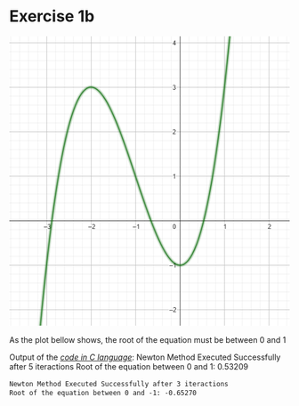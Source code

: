 # Exercise 1b

![plot](plot.png)

As the plot bellow shows, the root of the equation must be between 0 and 1

Output of the *[code in C language](ex01b.c)*:
    Newton Method Executed Successfully after 5 iteractions
    Root of the equation between 0 and 1: 0.53209

    Newton Method Executed Successfully after 3 iteractions
    Root of the equation between 0 and -1: -0.65270